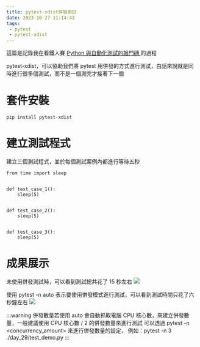 ```yaml
---
title: pytest-xdist併發測試
date: 2023-10-27 11:14:43
tags: 
 - pytest 
 - pytest-xdist
---
```


這篇是記錄我在看鐵人賽 [Python 與自動化測試的敲門磚 ](https://ithelp.ithome.com.tw/articles/10307902) 的過程

pytest-xdist，可以協助我們將 pytest 用併發的方式進行測試，白話來說就是同時進行很多個測試，而不是一個測完才接著下一個

# 套件安裝
```
pip install pytest-xdist
```

# 建立測試程式
建立三個測試程式，並於每個測試案例內都進行等待五秒
```
from time import sleep


def test_case_1():
    sleep(5)


def test_case_2():
    sleep(5)


def test_case_3():
    sleep(5)
```

# 成果展示

未使用併發測試時，可以看到測試總共花了 15 秒左右
![](https://hackmd.io/_uploads/H1XbtoOM6.png)

使用 pytest -n auto 表示要使用併發模式進行測試，可以看到測試時間只花了六秒鐘左右
![](https://hackmd.io/_uploads/B1iHYj_zT.png)

:::warning
併發數量若使用 auto 會自動抓取電腦 CPU 核心數，來建立併發數量，一般建議使用 CPU 核心數 / 2 的併發數量來進行測試
可以透過 pytest -n <concurrency_amount> 來進行併發數量的設定，
例如：pytest -n 3 ./day_29/test_demo.py
:::